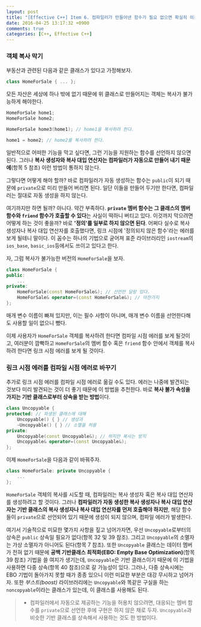 ```yaml
---
layout: post
title: "[Effective C++] Item 6. 컴파일러가 만들어낸 함수가 필요 없으면 확실히 이들의 사용을 금해 버리자"
date: 2016-04-25 13:17:32 +0900
comments: true
categories: [C++, Effective C++]
---
```

### 객체 복사 막기

부동산과 관련된 다음과 같은 클래스가 있다고 가정해보자.

```cpp
class HomeForSale { ... };
```

모든 자산은 세상에 하나 밖에 없기 때문에 위 클래스로 만들어지는 객체는 복사가 불가능하게 해야한다.

```cpp
HomeForSale home1;
HomeForSale home2;

HomeForSale home3(home1); // home1을 복사하려 한다.

home1 = home2; // home2를 복사하려 한다.
```

일반적으로 어떠한 기능을 막고 싶다면, 그런 기능을 지원하는 함수를 선언하지 않으면 된다. 그러나 **복사 생성자와 복사 대입 연산자는 컴파일러가 자동으로 만들어 내기 때문에**(항목 5 참조) 이런 방법이 통하지 않는다.

그렇다면 어떻게 해야 할까? 바로 컴파일러가 자동 생성하는 함수는 `public`이 되기 때문에 `private`으로 미리 만들어 버리면 된다. 일단 이들을 만들어 두기만 한다면, 컴파일러는 절대로 자동 생성을 하지 않는다.

여기까지만 하면 될까? 아니다. 약간 부족하다. **`private` 멤버 함수는 그 클래스의 멤버 함수와 `friend` 함수가 호출할 수 있다**는 사실이 떡하니 버티고 있다. 이것까지 막으려면 어떻게 하는 것이 좋을까? 바로 **'정의'를 일부로 하지 않으면 된다**. 어쩌다 실수로 복사 생성자나 복사 대입 연산자를 호출했다면, 링크 시점에 '정의되지 않은 함수'라는 에러를 보게 될테니 말이다. 이 꼼수는 하나의 기법으로 굳어져 표준 라이브러리인 `iostream`의 `ios_base`, `basic_ios`등에서도 쓰이고 있다고 한다.

자, 그럼 복사가 불가능한 버전의 `HomeForSale`을 보자.

```cpp
class HomeForSale {
public:
    ...
private:
    HomeForSale(const HomeForSale&); // 선언만 달랑 있다.
    HomeForSale& operator=(const HomeForSale&); // 마찬가지
};
```

매개 변수 이름이 빠져 있지만, 이는 필수 사항이 아니며, 매개 변수 이름을 선언한다해도 사용할 일이 없으니 뺐다.

이제 사용자가 `HomeForSale` 객체를 복사하려 한다면 컴파일 시점 에러를 보게 될것이고, 여러분이 깜빡하고 `HomeForSale`의 멤버 함수 혹은 `friend` 함수 안에서 객체를 복사하려 한다면 링크 시점 에러를 보게 될 것이다.


### 링크 시점 에러를 컴파일 시점 에러로 바꾸기

추가로 링크 시점 에러를 컴파일 시점 에러로 옮길 수도 있다. 에러는 나중에 발견되는 것보다 미리 발견되는 것이 더 좋기 때문에 이 방법을 추천한다. 바로 **복사 불가 속성을 가지는 기반 클래스로부터 상속을 받는 방법**이다.

```cpp
class Uncopyable {
protected: // 파생된 클래스에 대해
    Uncopyable() { } // 생성과
    ~Uncopyable() { } // 소멸을 허용
private:
    Uncopyable(const Uncopyable&); // 하지만 복사는 방지
    Uncopyable& operator=(const Uncopyable&);
};
```

이제 `HomeForSale`을 다음과 같이 바꿔주자.

```cpp
class HomeForSale: private Uncopyable {
    ...
};
```

`HomeForSale` 객체의 복사를 시도할 때, 컴파일러는 복사 생성자 혹은 복사 대입 연산자를 생성하려고 할 것이다. 그러나 **컴파일러가 자동 생성한 복사 생성자나 복사 대입 연산자는 기반 클래스의 복사 생성자나 복사 대입 연산자를 먼저 호출해야 하지만**,  해당 함수들이 `private`으로 선언되어 있기 때문에 생성이 되지 않으며, 컴파일 에러가 발생한다.

여기서 기술적으로 미묘한 몇가지 사항을 짚고 넘어가자면, 우선 `Uncopyable`로부터의 상속은 `public` 상속일 필요가 없다(항목 32 및 39 참조). 그리고 `Uncopyable`의 소멸자는 가상 소멸자가 아니어도 된다(항목 7 참조). 또한 `Uncopyable` 클래스는 데이터 멤버가 전혀 없기 때문에 **공백 기반클래스 최적화(EBO: Empty Base Optimization)**(항목 39 참조) 기법을 쓸 여지가 생기는데, `Uncopyable`은 기반 클래스이기 때문에 이 기법을 사용하면 다중 상속(항목 40 참조)으로 갈 가능성이 있다. 그러나, 다중 상속시에는 EBO 기법이 돌아가지 못할 때가 종종 있으니 이런 미묘한 부분은 대강 무시하고 넘어가자. 또한 *부스트(boost)* 라이브러리에는 `Uncopyable`와 똑같은 구실을 하는 `noncopyable`이라는 클래스가 있는데, 이 클래스를 사용해도 된다.

> * 컴파일러에서 자동으로 제공하는 기능을 허용치 않으려면, 대응되는 멤버 함수를 `private`으로 선언한 후에 구현은 하지 않은 채로 두자. `Uncopyable`과 비슷한 기반 클래스를 상속해서 사용하는 것도 한 방법이다.
